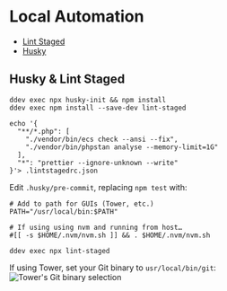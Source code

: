 # Local Automation

- [Lint Staged](https://github.com/okonet/lint-staged)
- [Husky](https://github.com/typicode/husky)

## Husky & Lint Staged

```shell
ddev exec npx husky-init && npm install
ddev exec npm install --save-dev lint-staged

echo '{
  "**/*.php": [
    "./vendor/bin/ecs check --ansi --fix",
    "./vendor/bin/phpstan analyse --memory-limit=1G"
  ],
  "*": "prettier --ignore-unknown --write"
}'> .lintstagedrc.json
```

Edit `.husky/pre-commit`, replacing `npm test` with:

```shell
# Add to path for GUIs (Tower, etc.)
PATH="/usr/local/bin:$PATH"

# If using using nvm and running from host…
#[[ -s $HOME/.nvm/nvm.sh ]] && . $HOME/.nvm/nvm.sh

ddev exec npx lint-staged
```

If using Tower, set your Git binary to `usr/local/bin/git`:
![Tower's Git binary selection](/automation-workshop/assets/tower-hooks.png)
